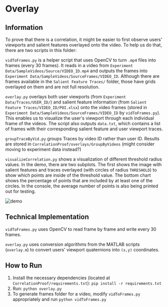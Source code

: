 # Overlay

## Information

To prove that there is a correlation, it might be easier to first observe users' viewports and salient features overlayed onto the video. To help us do that, there are two scripts in this folder:

`vidToFrames.py` is a helper script that uses OpenCV to turn `.mp4` files into frames (every 30 frames). It reads in a video from `Experiment Data/SampleVideos/Source/VIDEO_ID.mp4` and outputs the frames into `Experiment Data/SampleVideos/SourceFrames/VIDEO_ID`. Although there are frames available in the `Salient Feature Traces/` folder, those have grids overlayed on them and are not full resolution.

`overlay.py` overlays both user viewports (from `Experiment Data/Traces/USER_ID/`) and salient feature information (from `Salient Feature Traces/VIDEO_ID/POI.xlsx`) onto the video frames (stored in `Experiment Data/SampleVideos/SourceFrames/VIDEO_ID` by `vidToFrames.py`). This enables us to visualize the user's viewport through each individual frame of the videos. The script also outputs `data.txt`, which contains a list of frames with their corresponding salient feature and user viewport traces.

`groupTraceByVid.py` groups Traces by video ID rather than user ID. Results are stored in `CorrelationProof/overlays/GroupByVideos` (might consider moving to experiment data instead?)

`visualizeCorrelation.py` shows a visualization of different threshold radius values. In the demo, there are two subplots. The first shows the image with salient features and traces overlayed (with circles of radius `THRESHOLD`) to show which points are inside of the threshold value. The bottom chart shows the percentage of points that are included by at least one of the circles. In the console, the average number of points is also being printed out for testing.

![demo](demo.gif)

## Technical Implementation

`vidToFrames.py` uses OpenCV to read frame by frame and write every 30 frames.

`overlay.py` uses conversion algorithms from the MATLAB scripts (`overlay.m`) to convert users' viewport quaternions into `(x,y)` coordinates. 

## How to Run

1. Install the necessary dependencies (located at `CorrelationProof/requirements.txt`): `pip install -r requirements.txt`
2. Run: `python overlay.py`
3. To generate frames folder for a video, modify `vidToFrames.py` appropriately and run `python vidToFrames.py`